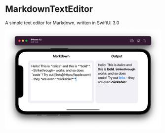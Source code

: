 # MarkdownTextEditor
A simple text editor for Markdown, written in SwiftUI 3.0

![Screenshot of editor and output](https://raw.githubusercontent.com/aheze/DeveloperAssets/master/Screen%20Shot%202021-06-09%20at%2012.54.33%20PM.png)
